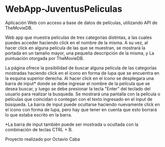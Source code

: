 # WebApp-JuventusPeliculas
Aplicación Web con acceso a base de datos de películas, utilizando API de TheMovieDB.


Web app que muestra películas de tres categorías distintas, a las cuales puedes acceder haciendo click en el nombre de la misma. A su vez, al hacer click en alguna película de las que se muestran, se mostrará la portada en un tamaño mayor, una pequeña descripción de la misma, y La puntuación otorgada por TheMovieDB.

La página ofrece la posibilidad de buscar alguna película de las categorías mostradas haciendo click en el ícono en forma de lupa que se encuentra en la esquina superior derecha. Al hacer click en el ícono se desplegara una barra de input* donde se debe ingresar el nombre de la película que se desea buscar, y luego se debe presionar la tecla "Enter" del teclado del usuario para realizar la busqueda.
Se mostrará una pantalla con la película o películas que coincidan o contegan con el texto ingresado en el input de búsqueda.
La barra de input puede ocultarse haciendo nuevamente click en el ícono con forma de lupa, pero hay que tener en cuenta que esto borrará lo que estaba escrito en la barra.

*La barra de input también puede ser mostrada u ocultada con la combinación de teclas CTRL + B.

Proyecto realizado por Octavio Caba